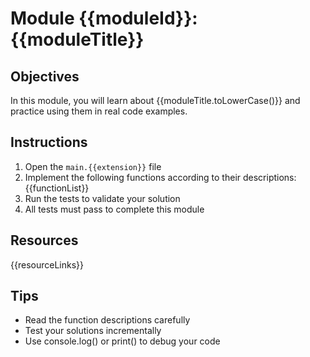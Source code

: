 # Module {{moduleId}}: {{moduleTitle}}

## Objectives

In this module, you will learn about {{moduleTitle.toLowerCase()}} and practice using them in real code examples.

## Instructions

1. Open the `main.{{extension}}` file
2. Implement the following functions according to their descriptions:
{{functionList}}
3. Run the tests to validate your solution
4. All tests must pass to complete this module

## Resources

{{resourceLinks}}

## Tips

- Read the function descriptions carefully
- Test your solutions incrementally
- Use console.log() or print() to debug your code